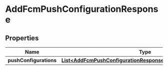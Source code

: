 

# AddFcmPushConfigurationResponse


## Properties

| Name | Type | Description | Notes |
|------------ | ------------- | ------------- | -------------|
|**pushConfigurations** | [**List&lt;AddFcmPushConfigurationResponsePushConfigurationsInner&gt;**](AddFcmPushConfigurationResponsePushConfigurationsInner.md) |  |  [optional] |



